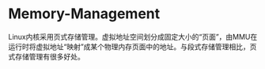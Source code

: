 # Memory-Management

Linux内核采用页式存储管理。虚拟地址空间划分成固定大小的“页面”，由MMU在运行时将虚拟地址“映射”成某个物理内存页面中的地址。与段式存储管理相比，页式存储管理有很多好处。
